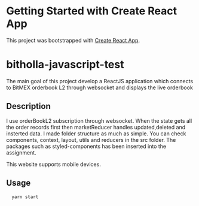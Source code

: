 # Getting Started with Create React App

This project was bootstrapped with [Create React App](https://github.com/facebook/create-react-app).

# bitholla-javascript-test

The main goal of this project develop a ReactJS application which connects to BitMEX orderbook L2 through websocket and displays the live orderbook

## Description

I use orderBookL2 subscription through websocket. When the state gets all the order records first then marketReducer handles updated,deleted and insterted data. I made folder structure as much as simple. You can check components, context, layout, utils and reducers in the src folder. The packages such as styled-components has been inserted into the assignment.

This website supports mobile devices.

## Usage

```bash
  yarn start
```
